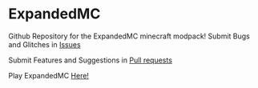 # ExpandedMC
[logo]: https://github.com/BQZ2/Expanded-MC/lego.png
Github Repository for the ExpandedMC minecraft modpack! Submit Bugs and Glitches in [Issues](https://github.com/BQZ2/Expanded-MC/issues)

Submit Features and Suggestions in [Pull requests](https://github.com/BQZ2/Expanded-MC/pulls)

Play ExpandedMC [Here!](https://modrinth.com/modpack/expandedmc)
